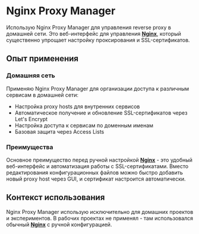 # Nginx Proxy Manager

Использую Nginx Proxy Manager для управления reverse proxy в домашней сети. Это веб-интерфейс для управления **[Nginx](Nginx.md)**, который существенно упрощает настройку проксирования и SSL-сертификатов.


## Опыт применения

### Домашняя сеть

Применяю Nginx Proxy Manager для организации доступа к различным сервисам в домашней сети:
- Настройка proxy hosts для внутренних сервисов
- Автоматическое получение и обновление SSL-сертификатов через Let's Encrypt
- Настройка доступа к сервисам по доменным именам
- Базовая защита через Access Lists

### Преимущества

Основное преимущество перед ручной настройкой **[Nginx](Nginx.md)** - это удобный веб-интерфейс и автоматизация работы с SSL-сертификатами. Вместо редактирования конфигурационных файлов можно быстро добавить новый proxy host через GUI, и сертификат настроится автоматически.


## Контекст использования

Nginx Proxy Manager использую исключительно для домашних проектов и экспериментов. В рабочих проектах не применял - там использовался обычный **[Nginx](Nginx.md)** с ручной конфигурацией.
